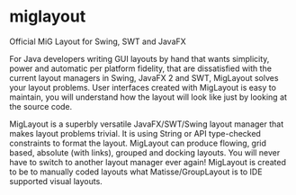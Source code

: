 # miglayout
Official MiG Layout for Swing, SWT and JavaFX

For Java developers writing GUI layouts by hand that wants simplicity, power and automatic per platform fidelity, that are dissatisfied with the current layout managers in Swing, JavaFX 2 and SWT, MigLayout solves your layout problems. User interfaces created with MigLayout is easy to maintain, you will understand how the layout will look like just by looking at the source code.

MigLayout is a superbly versatile JavaFX/SWT/Swing layout manager that makes layout problems trivial. It is using String or API type-checked constraints to format the layout. MigLayout can produce flowing, grid based, absolute (with links), grouped and docking layouts. You will never have to switch to another layout manager ever again! MigLayout is created to be to manually coded layouts what Matisse/GroupLayout is to IDE supported visual layouts.
